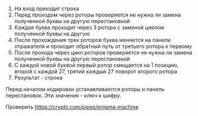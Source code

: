 1. На вход приходит строка
2. Перед проходом через роторы проверяется не нужна ли замена полученной буквы на другую перестановкой
3. Каждая буква проходит через 3 ротора с заменой циклом полученной буквы на другую
4. После прохождения трех роторов буква меняется на панели отражателя и проходит обратный путь от третьего ротора к первому
5. После прохода через цикл роторов проверяется не нужна ли замена полученной буквы на другую перестановкой
6. С каждой новой буквой первый ротор смещается на 1 позицию, второй с каждой 27, третий каждый 27 поворот второго ротора
7. Результат - строка

Перед началом кодировки устанавливаются роторы и панель перестановок. Эти значения - ключ к шифру.

Проверить https://cryptii.com/pipes/enigma-machine
